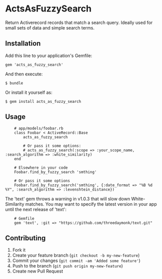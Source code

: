# ActsAsFuzzySearch

Return Activerecord records that match a search query. Ideally used for small sets of data and simple search terms.

## Installation

Add this line to your application's Gemfile:

    gem 'acts_as_fuzzy_search'

And then execute:

    $ bundle

Or install it yourself as:

    $ gem install acts_as_fuzzy_search

## Usage

		# app/models/foobar.rb
		class Foobar < ActiveRecord::Base
			acts_as_fuzzy_search
			
			# Or pass it some options:
			# acts_as_fuzzy_search(:scope => :your_scope_name, :search_algorithm => :white_similarity)
		end
		
		# Elsewhere in your code
		Foobar.find_by_fuzzy_search 'smthing'
		
		# Or pass it some options
		Foobar.find_by_fuzzy_search('smthing', {:date_format => "%B %d %Y", :search_algorithm => :levenshtein_distance})


The 'text' gem throws a warning in v1.0.3 that will slow down White-Similarity matches. You may want to specify the latest version in your app until the next release of 'text':

		# Gemfile
		gem 'text', :git => "https://github.com/threedaymonk/text.git"
		
## Contributing

1. Fork it
2. Create your feature branch (`git checkout -b my-new-feature`)
3. Commit your changes (`git commit -am 'Added some feature'`)
4. Push to the branch (`git push origin my-new-feature`)
5. Create new Pull Request
